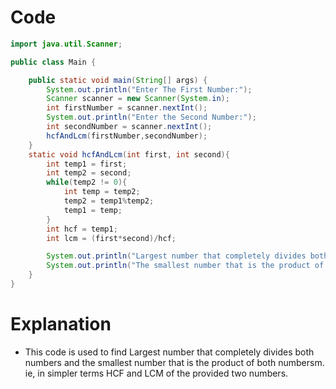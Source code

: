 # Code
```java
import java.util.Scanner;

public class Main {

    public static void main(String[] args) {
        System.out.println("Enter The First Number:");
        Scanner scanner = new Scanner(System.in);
        int firstNumber = scanner.nextInt();
        System.out.println("Enter the Second Number:");
        int secondNumber = scanner.nextInt();
        hcfAndLcm(firstNumber,secondNumber);
    }
    static void hcfAndLcm(int first, int second){
        int temp1 = first;
        int temp2 = second;
        while(temp2 != 0){
            int temp = temp2;
            temp2 = temp1%temp2;
            temp1 = temp;
        }
        int hcf = temp1;
        int lcm = (first*second)/hcf;

        System.out.println("Largest number that completely divides both numbers: "+hcf);
        System.out.println("The smallest number that is the product of both numbers: "+lcm);
    }
}

```

# Explanation
- This code is used to find Largest number that completely divides both numbers and the smallest number that is the product of both numbersm. ie, in simpler terms HCF and LCM of the provided two numbers.
